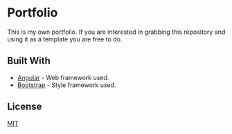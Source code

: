 # Portfolio

This is my own portfolio.
If you are interested in grabbing this repository and using it as a template you are free to do.

## Built With

* [Angular](https://angular.io/) - Web framework used.
* [Bootstrap](https://getbootstrap.com/) - Style framework used.

## License

[MIT](https://choosealicense.com/licenses/mit/)